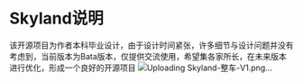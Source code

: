 # Skyland说明
该开源项目为作者本科毕业设计，由于设计时间紧张，许多细节与设计问题并没有考虑到，当前版本为Bata版本，仅提供交流使用，希望集各家所长，在未来版本进行优化，形成一个良好的开源项目
![Uploading Skyland-整车-V1.png…]()
